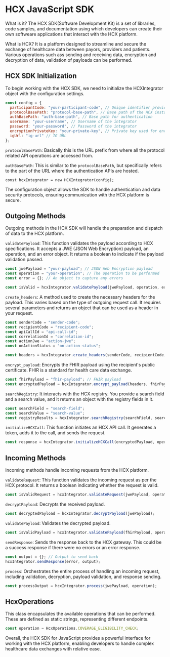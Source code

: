 # HCX JavaScript SDK
What is it?
The HCX SDK(Software Development Kit) is a set of libraries, code samples, and documentation using which developers can create their own softweare applications that interact with the HCX platform.

What is HCX?
It is a platform designed to streamline and secure the exchange of healthcare data between payors, providers and patients.
Various operations such ass sending and receiving data, encryption and decryption of data, validation of payloads can be performed.

## HCX SDK Initialization

To begin working with the HCX SDK, we need to initialize the HCXIntegrator object with the configuration settings.

```javascript
const config = {
  participantCode: "your-participant-code", // Unique identifier provided by HCX
  protocolBasePath: "protocol-base-path", // Base path of the HCX instance to access Protocol APIs
  authBasePath: "auth-base-path", // Base path for authentication
  username: "your-username", // Username of the integrator
  password: "your-password", // Password of the integrator
  encryptionPrivateKey: "your-private-key", // Private key used for encryption
  igUrl: "ig-url" // IG URL
};
```
`protocolBasePath`: Basically this is the URL prefix from where all the protocol related API operations are accessed from.

`authBasePath`: This is similar to the `protocolBasePath`, but specifically refers to the part of the URL where the authentication APIs are hosted.

`const hcxIntegrator = new HCXIntegrator(config);`

The configuration object allows the SDK to handle authentication and data security protocols, ensuring communication with the HCX platform is secure.

## Outgoing Methods

Outgoing methods in the HCX SDK will handle the preparation and dispatch of data to the HCX platform.

`validatePayload`: This function validates the payload according to HCX specifications. It accepts a JWE (JSON Web Encryption) payload, an operation, and an error object. It returns a boolean to indicate if the payload validation passed.
```javascript
const jwePayload = "your-payload"; // JSON Web Encryption payload
const operation = "your-operation"; // The operation to be performed
const error = {}; // An object to capture any errors

const isValid = hcxIntegrator.validatePayload(jwePayload, operation, error);
```

`create_headers`: A method used to create the necessary headers for the payload. This varies based on the type of outgoing request call. It requires several parameters and returns an object that can be used as a header in your request.

```javascript
const senderCode = "sender-code";
const recipientCode = "recipient-code";
const apiCallId = "api-call-id";
const correlationId = "correlation-id";
const actionJwe = "action-jwe";
const onActionStatus = "on-action-status";

const headers = hcxIntegrator.create_headers(senderCode, recipientCode, apiCallId, correlationId, actionJwe, onActionStatus);
```

`encrypt_payload`: Encrypts the FHIR payload using the recipient's public certificate. FHIR is a standard for health care data exchange.
```javascript
const fhirPayload = "fhir-payload"; // FHIR payload
const encryptedPayload = hcxIntegrator.encrypt_payload(headers, fhirPayload); // Encrypted FHIR payload
```
`searchRegistry`: It interacts with the HCX registry. You provide a search field and a search value, and it returns an object with the registry fields in it.
```javascript
const searchField = "search-field";
const searchValue = "search-value";
const registryResults = hcxIntegrator.searchRegistry(searchField, searchValue);
```
`initializeHCXCall`: This function initiates an HCX API call. It generates a token, adds it to the call, and sends the request.
```javascript
const response = hcxIntegrator.initializeHCXCall(encryptedPayload, operation);
```
## Incoming Methods

Incoming methods handle incoming requests from the HCX platform.

`validateRequest`: This function validates the incoming request as per the HCX protocol. It returns a boolean indicating whether the request is valid.
```javascript
const isValidRequest = hcxIntegrator.validateRequest(jwePayload, operation, error);
```
`decryptPayload`: Decrypts the received payload.
```javascript
const decryptedPayload = hcxIntegrator.decryptPayload(jwePayload);
```
`validatePayload`: Validates the decrypted payload.
```javascript
const isValidPayload = hcxIntegrator.validatePayload(fhirPayload, operation, error);
```
`sendResponse`: Sends the response back to the HCX gateway. This could be a success response if there were no errors or an error response.
```javascript
const output = {}; // Output to send back
hcxIntegrator.sendResponse(error, output);
```
`process`: Orchestrates the entire process of handling an incoming request, including validation, decryption, payload validation, and response sending.
```javascript
const processOutput = hcxIntegrator.process(jwePayload, operation);
```
## HcxOperations

This class encapsulates the available operations that can be performed. These are defined as static strings, representing different endpoints.

```javascript
const operation = HcxOperations.COVERAGE_ELIGIBILITY_CHECK;
```
Overall, the HCX SDK for JavaScript provides a powerful interface for working with the HCX platform, enabling developers to handle complex healthcare data exchanges with relative ease.
